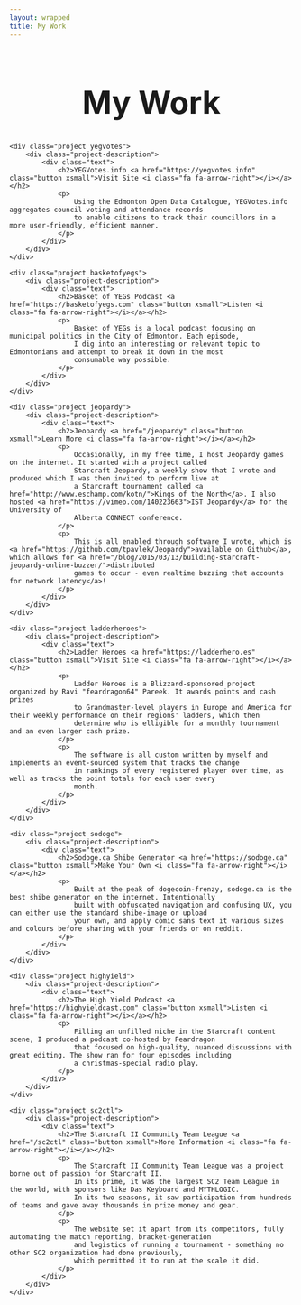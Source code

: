 ```yaml
---
layout: wrapped
title: My Work
---
```


<h1 style="font-size: 4em; text-align:center;">My Work</h1>

<div class="projects">
    
    <div class="project yegvotes">
        <div class="project-description">
            <div class="text">
                <h2>YEGVotes.info <a href="https://yegvotes.info" class="button xsmall">Visit Site <i class="fa fa-arrow-right"></i></a></h2>
                <p>
                    Using the Edmonton Open Data Catalogue, YEGVotes.info aggregates council voting and attendance records
                    to enable citizens to track their councillors in a more user-friendly, efficient manner.
                </p>
            </div>
        </div>
    </div>
    
    <div class="project basketofyegs">
        <div class="project-description">
            <div class="text">
                <h2>Basket of YEGs Podcast <a href="https://basketofyegs.com" class="button xsmall">Listen <i class="fa fa-arrow-right"></i></a></h2>
                <p>
                    Basket of YEGs is a local podcast focusing on municipal politics in the City of Edmonton. Each episode,
                    I dig into an interesting or relevant topic to Edmontonians and attempt to break it down in the most
                    consumable way possible.
                </p>
            </div>
        </div>
    </div>
    
    <div class="project jeopardy">
        <div class="project-description">
            <div class="text">
                <h2>Jeopardy <a href="/jeopardy" class="button xsmall">Learn More <i class="fa fa-arrow-right"></i></a></h2>
                <p>
                    Occasionally, in my free time, I host Jeopardy games on the internet. It started with a project called
                    Starcraft Jeopardy, a weekly show that I wrote and produced which I was then invited to perform live at
                    a Starcraft tournament called <a href="http://www.eschamp.com/kotn/">Kings of the North</a>. I also hosted <a href="https://vimeo.com/140223663">IST Jeopardy</a> for the University of
                    Alberta CONNECT conference.
                </p>
                <p>
                    This is all enabled through software I wrote, which is <a href="https://github.com/tpavlek/Jeopardy">available on Github</a>, which allows for <a href="/blog/2015/03/13/building-starcraft-jeopardy-online-buzzer/">distributed
                    games to occur - even realtime buzzing that accounts for network latency</a>!
                </p>
            </div>
        </div>
    </div>
    
    <div class="project ladderheroes">
        <div class="project-description">
            <div class="text">
                <h2>Ladder Heroes <a href="https://ladderhero.es" class="button xsmall">Visit Site <i class="fa fa-arrow-right"></i></a></h2>
                <p>
                    Ladder Heroes is a Blizzard-sponsored project organized by Ravi "feardragon64" Pareek. It awards points and cash prizes
                    to Grandmaster-level players in Europe and America for their weekly performance on their regions' ladders, which then
                    determine who is elligible for a monthly tournament and an even larger cash prize.
                </p>
                <p>
                    The software is all custom written by myself and implements an event-sourced system that tracks the change
                    in rankings of every registered player over time, as well as tracks the point totals for each user every
                    month.
                </p>
            </div>
        </div>
    </div>
    
    <div class="project sodoge">
        <div class="project-description">
            <div class="text">
                <h2>Sodoge.ca Shibe Generator <a href="https://sodoge.ca" class="button xsmall">Make Your Own <i class="fa fa-arrow-right"></i></a></h2>
                <p>
                    Built at the peak of dogecoin-frenzy, sodoge.ca is the best shibe generator on the internet. Intentionally
                    built with obfuscated navigation and confusing UX, you can either use the standard shibe-image or upload
                    your own, and apply comic sans text it various sizes and colours before sharing with your friends or on reddit.
                </p>
            </div>
        </div>
    </div>
    
    <div class="project highyield">
        <div class="project-description">
            <div class="text">
                <h2>The High Yield Podcast <a href="https://highyieldcast.com" class="button xsmall">Listen <i class="fa fa-arrow-right"></i></a></h2>
                <p>
                    Filling an unfilled niche in the Starcraft content scene, I produced a podcast co-hosted by Feardragon
                    that focused on high-quality, nuanced discussions with great editing. The show ran for four episodes including
                    a christmas-special radio play.
                </p>
            </div>
        </div>
    </div>
    
    <div class="project sc2ctl">
        <div class="project-description">
            <div class="text">
                <h2>The Starcraft II Community Team League <a href="/sc2ctl" class="button xsmall">More Information <i class="fa fa-arrow-right"></i></a></h2>
                <p>
                    The Starcraft II Community Team League was a project borne out of passion for Starcraft II.
                    In its prime, it was the largest SC2 Team League in the world, with sponsors like Das Keyboard and MYTHLOGIC.
                    In its two seasons, it saw participation from hundreds of teams and gave away thousands in prize money and gear.
                </p>
                <p>
                    The website set it apart from its competitors, fully automating the match reporting, bracket-generation
                    and logistics of running a tournament - something no other SC2 organization had done previously,
                    which permitted it to run at the scale it did.
                </p>
            </div>
        </div>
    </div>
        
</div>
